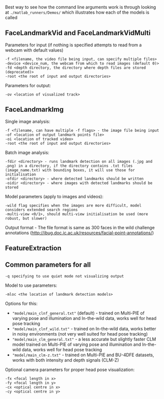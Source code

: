 Best way to see how the command line arguments work is through looking at `./matlab_runners/Demos/` which illustrates how each of the models is called

## FaceLandmarkVid and FaceLandmarkVidMulti

Parameters for input (if nothing is specified attempts to read from a webcam with default values)

    -f <filename, the video file being input, can specify multiple files>
    -device <device_num, the webcam from which to read images (default 0)>
    -fd <depth directory, the directory where depth files are stored (deprecated)> 
    -root <the root of input and output directories>

Parameters for output:

    -ov <location of visualized track>

## FaceLandmarkImg

Single image analysis:

    -f <filename, can have multiple -f flags> - the image file being input
    -of <location of output landmark points file> 
    -oi <location of tracked video>
    -root <the root of input and output directories>

Batch image analysis:
	
    -fdir <directory> - runs landmark detection on all images (.jpg and .png) in a directory, if the directory contains .txt files (image_name.txt) with bounding boxes, it will use those for initialisation
    -ofdir <directory> - where detected landmarks should be written
    -oidir <directory> - where images with detected landmarks should be stored

Model parameters (apply to images and videos):

    -wild flag specifies when the images are more difficult, model considers extended search regions
    -multi-view <0/1>, should multi-view initialisation be used (more robust, but slower)

Output format - The file format is same as 300 faces in the wild challenge annotations (http://ibug.doc.ic.ac.uk/resources/facial-point-annotations/)

## FeatureExtraction

## Common parameters for all

    -q specifying to use quiet mode not visualizing output

Model to use parameters:

    -mloc <the location of landmark detection models>

  Options for this:
        
- `"model/main_clnf_general.txt"` (default) - trained on Multi-PIE of varying pose and illumination and In-the-wild data, works well for head pose tracking
- `"model/main_clnf_wild.txt"` - trained on In-the-wild data, works better in noisy environments (not very well suited for head pose tracking)
- `"model/main_clm_general.txt"` - a less accurate but slightly faster CLM model trained on Multi-PIE of varying pose and illumination and In-the-wild data, works well for head pose tracking
- `"model/main_clm-z.txt"` - trained on Multi-PIE and BU-4DFE datasets, works with both intensity and depth signals (CLM-Z)

Optional camera parameters for proper head pose visualization:

	-fx <focal length in x>
	-fy <focal length in y>
	-cx <optical centre in x> 
	-cy <optical centre in y>